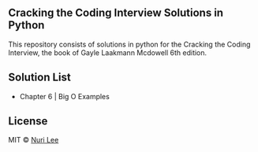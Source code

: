 ## Cracking the Coding Interview Solutions in Python
This repository consists of solutions in python for the Cracking the Coding Interview, the book of Gayle Laakmann Mcdowell 6th edition.

## Solution List
* Chapter 6 | Big O Examples

## License
MIT © [Nuri Lee](https://nurilee.com/about/)
